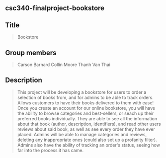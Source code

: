 ## csc340-finalproject-bookstore

## Title
> Bookstore

## Group members
> Carson Barnard
> Collin Moore
> Thanh Van Thai

## Description
> This project will be developing a bookstore for users to order a selection of books from, and for admins to be able to track orders.
> Allows customers to have their books delivered to them with ease!
> Once you create an account for our online bookstore, you will have the ability to browse categories and best-sellers, or seach up
> their preferred books individually. They are able to see all the information about that book (author, description, identifiers),
> and read other users reviews about said book, as well as see every order they have ever placed.
> Admins will be able to manage categories and reviews, deleting any inappropriate ones (could also set up a profanity filter).
> Admins also have the ability of tracking an order's status, seeing how far into the process it has came.

